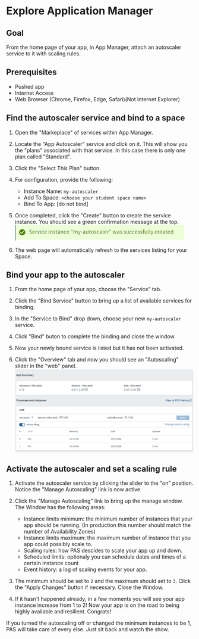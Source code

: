 # Explore Application Manager

## Goal

From the home page of your app, in App Manager, attach an autoscaler service to it with scaling rules.

## Prerequisites

- Pushed app
- Internet Access
- Web Browser (Chrome, Firefox, Edge, Safari)(Not Internet Explorer)

<!-- 
Thought: It is not necessary to go through the process of instantiating an instance of the autoscaler. The toggle button for autoscaling is already there and it is only necessary to toggle it and PCF will auto-magically create and bind the service. Perhaps this content should be changed accordingly. Another intersting deviation is that when autoscaling is enabled, PCF automatically scales it to two instances.
-->
## Find the autoscaler service and bind to a space

1. Open the "Markeplace" of services within App Manager.

1. Locate the "App Autoscaler" service and click on it. This will show you the "plans" associated with that service. In this case there is only one plan called "Standard".

1. Click the "Select This Plan" button.

1. For configuration, provide the following:
    - Instance Name: `my-autoscaler`
    - Add To Space: `<choose your student space name>`
    - Bind To App: [do not bind]

1. Once completed, click the "Create" button to create the service instance. You should see a green confirmation message at the top.
![Autoscaler Success](a_autoscaler-created.PNG)

1. The web page will automatically refresh to the services listing for your Space.

## Bind your app to the autoscaler

1. From the home page of your app, choose the "Service" tab.

1. Click the "Bind Service" button to bring up a list of available services for binding.

1. In the "Service to Bind" drop down, choose your new `my-autoscaler` service.

1. Click "Bind" buton to complete the binding and close the window.

1. Now your newly bound service is listed but it has not been activated.

1. Click the "Overview" tab and now you should see an "Autoscaling" slider in the "web" panel.
![Autoscaler Slider](a_autoscaler-slider.PNG)

## Activate the autoscaler and set a scaling rule

1. Activate the autoscaler service by clicking the slider to the "on" position. Notice the "Manage Autoscaling" link is now active.

1. Click the "Manage Autoscaling" link to bring up the manage window. The Window has the following areas:
    - Instance limits minimum: the minimum number of instances that your app should be running. (In production this number should match the number of Availability Zones)
    - Instance limits maximum: the maximum number of instance that you app could possibly scale to.
    - Scaling rules: how PAS descides to scale your app up and down.
    - Scheduled limits: optionaly you can schedule dates and times of a certain instance count
    - Event history: a log of scaling events for your app.

1. The minimum should be set to `2` and the maximum should set to `3`. Click the "Apply Changes" button if necessary. Close the Window.

1. If it hasn't happened already, in a few moments you will see your app instance increase from 1 to 2! Now your app is on the road to being highly available and resilient. Congrats!

If you turned the autoscaling off or changed the minimum instances to be 1, PAS will take care of every else. Just sit back and watch the show.
